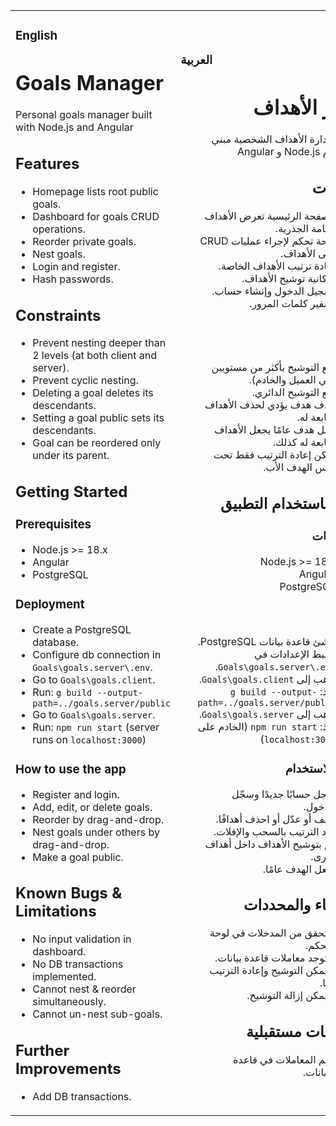 <table>
<tr>
<td>

### English

# Goals Manager

Personal goals manager built with Node.js and Angular

## Features

- Homepage lists root public goals.
- Dashboard for goals CRUD operations.
- Reorder private goals.
- Nest goals.
- Login and register.
- Hash passwords.

## Constraints

- Prevent nesting deeper than 2 levels (at both client and server).
- Prevent cyclic nesting.
- Deleting a goal deletes its descendants.
- Setting a goal public sets its descendants.
- Goal can be reordered only under its parent.

## Getting Started

### Prerequisites

- Node.js >= 18.x  
- Angular  
- PostgreSQL

### Deployment

- Create a PostgreSQL database.
- Configure db connection in `Goals\goals.server\.env`.
- Go to `Goals\goals.client`.
- Run: `g build --output-path=../goals.server/public`
- Go to `Goals\goals.server`.
- Run: `npm run start` (server runs on `localhost:3000`)

### How to use the app

- Register and login.
- Add, edit, or delete goals.
- Reorder by drag-and-drop.
- Nest goals under others by drag-and-drop.
- Make a goal public.

## Known Bugs & Limitations

- No input validation in dashboard.
- No DB transactions implemented.
- Cannot nest & reorder simultaneously.
- Cannot un-nest sub-goals.

## Further Improvements

- Add DB transactions.

</td>
<td>

### العربية

<div dir="rtl">

# مدير الأهداف

تطبيق لإدارة الأهداف الشخصية مبني باستخدام Node.js و Angular

## الميزات

- الصفحة الرئيسية تعرض الأهداف العامة الجذرية.
- لوحة تحكم لإجراء عمليات CRUD على الأهداف.
- إعادة ترتيب الأهداف الخاصة.
- إمكانية توشيح الأهداف.
- تسجيل الدخول وإنشاء حساب.
- تشفير كلمات المرور.

## القيود

- منع التوشيح بأكثر من مستويين (في العميل والخادم).
- منع التوشيح الدائري.
- حذف هدف يؤدي لحذف الأهداف التابعة له.
- جعل هدف عامًا يجعل الأهداف التابعة له كذلك.
- يمكن إعادة الترتيب فقط تحت نفس الهدف الأب.

## البدء باستخدام التطبيق

### المتطلبات

- Node.js >= 18.x  
- Angular  
- PostgreSQL

### النشر

- أنشئ قاعدة بيانات PostgreSQL.
- اضبط الإعدادات في `Goals\goals.server\.env`.
- اذهب إلى `Goals\goals.client`.
- نفّذ: `g build --output-path=../goals.server/public`
- اذهب إلى `Goals\goals.server`.
- نفّذ: `npm run start` (الخادم على `localhost:3000`)

### كيفية الاستخدام

- سجل حسابًا جديدًا وسجّل الدخول.
- أضف أو عدّل أو احذف أهدافًا.
- أعد الترتيب بالسحب والإفلات.
- قم بتوشيح الأهداف داخل أهداف أخرى.
- اجعل الهدف عامًا.

## الأخطاء والمحددات

- لا تحقق من المدخلات في لوحة التحكم.
- لا توجد معاملات قاعدة بيانات.
- لا يمكن التوشيح وإعادة الترتيب معًا.
- لا يمكن إزالة التوشيح.

## تحسينات مستقبلية

- دعم المعاملات في قاعدة البيانات.

</div>

</td>
</tr>
</table>
